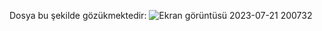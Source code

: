 Dosya bu şekilde gözükmektedir:
![Ekran görüntüsü 2023-07-21 200732](https://github.com/elifbarus/Cssodev3/assets/99487890/9b86892b-b3f8-4fec-9989-2c2595f34f63)
